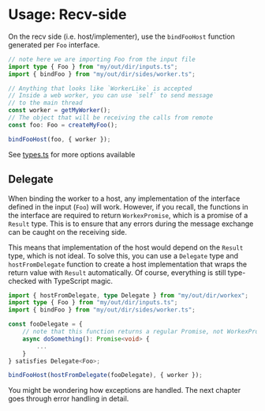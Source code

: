 # Usage: Recv-side

On the recv side (i.e. host/implementer), use the `bindFooHost` function generated per `Foo` interface.

```typescript
// note here we are importing Foo from the input file
import type { Foo } from "my/out/dir/inputs.ts";
import { bindFoo } from "my/out/dir/sides/worker.ts";

// Anything that looks like `WorkerLike` is accepted
// Inside a web worker, you can use `self` to send message
// to the main thread
const worker = getMyWorker();
// The object that will be receiving the calls from remote
const foo: Foo = createMyFoo();

bindFooHost(foo, { worker });
```

See [types.ts](https://github.com/Pistonite/workex/blob/main/lib/src/types.ts) for more options available

## Delegate
When binding the worker to a host, any implementation
of the interface defined in the input (`Foo`) will work.
However, if you recall, the functions in the interface
are required to return `WorkexPromise`, which is a promise
of a `Result` type. This is to ensure that any errors
during the message exchange can be caught on the receiving side.

This means that implementation of the host would depend on
the `Result` type, which is not ideal. To solve this, you
can use a `Delegate` type and `hostFromDelegate` function
to create a host implementation that wraps the return value
with `Result` automatically. Of course, everything is still
type-checked with TypeScript magic.

```typescript
import { hostFromDelegate, type Delegate } from "my/out/dir/workex";
import type { Foo } from "my/out/dir/inputs.ts";
import { bindFoo } from "my/out/dir/sides/worker.ts";

const fooDelegate = {
    // note that this function returns a regular Promise, not WorkexPromise
    async doSomething(): Promise<void> {
        ...
    }
} satisfies Delegate<Foo>;

bindFooHost(hostFromDelegate(fooDelegate), { worker });
```

You might be wondering how exceptions are handled. The next chapter goes
through error handling in detail.
